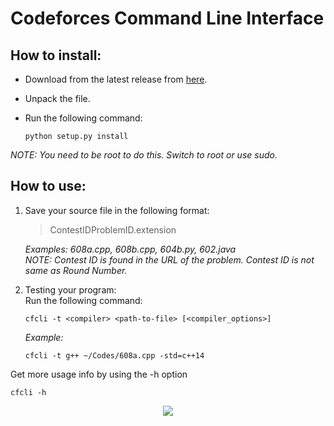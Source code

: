 # Codeforces Command Line Interface

## How to install:
* Download from the latest release from [here](https://github.com/cpragadeesh/codeforces-cli/releases).
* Unpack the file.
* Run the following command:

  `python setup.py install`

 *NOTE: You need to be root to do this. Switch to root or use sudo.*

## How to use:
1. Save your source file in the following format:<br>
    >ContestIDProblemID.extension


    *Examples: 608a.cpp, 608b.cpp, 604b.py, 602.java*<br>
    *NOTE: Contest ID is found in the URL of the problem. Contest ID is not same as Round Number.*

2. Testing your program:<br>
    Run the following command:

      `cfcli -t <compiler> <path-to-file> [<compiler_options>]`

   *Example:*

      `cfcli -t g++ ~/Codes/608a.cpp -std=c++14`


Get more usage info by using the -h option

  `cfcli -h`

<p align="center">
<img src="http://i67.tinypic.com/2liu3w9.jpg"/>
</p>
